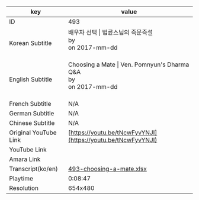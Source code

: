 |  key  |  value  |
|-------|---------|
| ID            | 493 |
| Korean Subtitle | 배우자 선택 \| 법륜스님의 즉문즉설<br>by <br>on 2017-mm-dd<br><br>|
| English Subtitle | Choosing a Mate \| Ven. Pomnyun's Dharma Q&A<br>by <br>on 2017-mm-dd<br><br>|
| French Subtitle | N/A |
| German Subtitle | N/A |
| Chinese Subtitle | N/A |
| Original YouTube Link  | [https://youtu.be/tNcwFyvYNJI](https://youtu.be/tNcwFyvYNJI) |
| YouTube Link  |  |
| Amara Link    |  |
| Transcript(ko/en) | [493-choosing-a-mate.xlsx](https://github.com/jungtosociety/dharma-qna/raw/master/sub/493/493-choosing-a-mate.xlsx) |
| Playtime | 0:08:47 |
| Resolution | 654x480|
